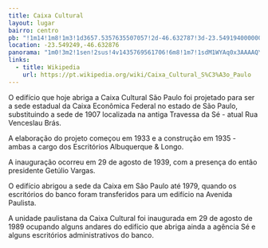 ```yaml
---
title: Caixa Cultural
layout: lugar
bairro: centro
pb: "!1m14!1m8!1m3!1d3657.5357635507057!2d-46.632787!3d-23.549194000000004!3m2!1i1024!2i768!4f13.1!3m3!1m2!1s0x94ce59aafb882e6b%3A0xcad9bc91f334fcee!2sCaixa+Cultural!5e0!3m2!1sen!2sbr!4v1427340064368"
location: -23.549249,-46.632876
panorama: "1m0!3m2!1sen!2sus!4v1435769561706!6m8!1m7!1sdM1WYAq0x3AAAAQY9MQznA!2m2!1d-23.549212!2d-46.633111!3f0.12391387116112718!4f21.728499503500913!5f0.7820865974627469"
links: 
  - title: Wikipedia
    url: https://pt.wikipedia.org/wiki/Caixa_Cultural_S%C3%A3o_Paulo
---
```

O edifício que hoje abriga a Caixa Cultural São Paulo foi projetado para ser a sede estadual da Caixa Econômica Federal no estado de São Paulo, substituindo a sede de 1907 localizada na antiga Travessa da Sé - atual Rua Venceslau Brás.

A elaboração do projeto começou em 1933 e a construção em 1935 - ambas a cargo dos Escritórios Albuquerque &amp; Longo.

A inauguração ocorreu em 29 de agosto de 1939, com a presença do então presidente Getúlio Vargas.

O edifício abrigou a sede da Caixa em São Paulo até 1979, quando os escritórios do banco foram transferidos para um edifício na Avenida Paulista.

A unidade paulistana da Caixa Cultural foi inaugurada em 29 de agosto de 1989 ocupando alguns andares do edifício que abriga ainda a agência Sé e alguns escritórios administrativos do banco.